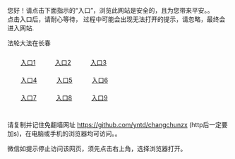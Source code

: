 您好！请点击下面指示的“入口”，浏览此网站是安全的，且为您带来平安。。 <br/>
点击入口后，请耐心等待， 过程中可能会出现无法打开的提示，请忽略，最终会进入网站. </br>

法轮大法在长春<br/>
<div style="padding:10px"><a style="margin:20px" target="_blank" href="https://dkkj53krip3yb.cloudfront.net/2Qpsp?acpnoh" id="ccLink1" rel="nofollow">入口1</a> <a target="_blank" style="margin:20px" href="https://d2a0w5gknuz5e0.cloudfront.net/2Qpsp?kldpijqk" id="ccLink2" rel="nofollow">入口2</a> <a style="margin:20px" target="_blank" href="https://d3tj2x3h2ix141.cloudfront.net/2Qpsp?xzwlhbq" id="ccLink3" rel="nofollow">入口3</a></div>

<div style="padding:10px" ><a style="margin:20px" target="_blank" href="https://dkkj53krip3yb.cloudfront.net/2Qpsp?acpnoh" id="ccLink4" rel="nofollow">入口4</a> <a style="margin:20px" href="https://d2a0w5gknuz5e0.cloudfront.net/2Qpsp?kldpijqk" target="_blank" id="ccLink5" rel="nofollow">入口5</a> <a style="margin:20px" href="https://d3tj2x3h2ix141.cloudfront.net/2Qpsp?xzwlhbq" target="_blank" id="ccLink6" rel="nofollow">入口6</a></div>

<div style="padding:10px"><a style="margin:20px" target="_blank" href="https://dkkj53krip3yb.cloudfront.net/2Qpsp?acpnoh" id="ccLink7" rel="nofollow">入口7</a> <a style="margin:20px" href="https://d2a0w5gknuz5e0.cloudfront.net/2Qpsp?kldpijqk" target="_blank" id="ccLink8" rel="nofollow">入口8</a> <a style="margin:20px" target="_blank" href="https://d3tj2x3h2ix141.cloudfront.net/2Qpsp?xzwlhbq" id="ccLink9" rel="nofollow">入口9</a></div>

<br/>



请复制并记住免翻墙网址 https://github.com/yntd/changchunzx (http后一定要加s)，在电脑或手机的浏览器均可访问。。<br/>

微信如提示停止访问该网页，须先点击右上角，选择浏览器打开。
